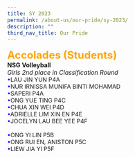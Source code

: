 ```yaml
---
title: SY 2023
permalink: /about-us/our-pride/sy-2023/
description: ""
third_nav_title: Our Pride
---
```

<span style="color:Orange; font-size: 18pt;"><b>Accolades (Students)</b></span>
<br>
<b>NSG Volleyball</b>
<br>
<i>Girls 2nd place in Classification Round</i>
<br>
<span style="font-size: 10pt;">
<span style="color:blue;">•</span>LAU JIN YUN P4A<br>
<span style="color:blue;">•</span>NUR IRNISSA MUNIFA BINTI MOHAMAD<br><span style="color:blue;">•</span>SAPERI P4A<br>
<span style="color:blue;">•</span>ONG YUE TING P4C<br>
<span style="color:blue;">•</span>CHUA XIN WEI P4D<br>
<span style="color:blue;">•</span>ADRIELLE LIM XIN EN P4E<br>
<span style="color:blue;">•</span>JOCELYN LAU BEE YEE P4F<br><br>
<span style="color:blue;">•</span>ONG YI LIN P5B<br>
<span style="color:blue;">•</span>ONG RUI EN, ANISTON P5C<br>
<span style="color:blue;">•</span>LIEW JIA YI P5F</span>